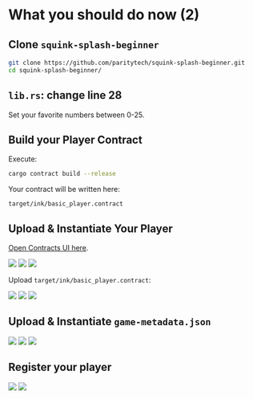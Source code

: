 # What you should do now (2)

## Clone `squink-splash-beginner`

```bash
git clone https://github.com/paritytech/squink-splash-beginner.git
cd squink-splash-beginner/
```

## `lib.rs`: change line 28 

Set your favorite numbers between 0-25.

## Build your Player Contract

Execute:

```bash
cargo contract build --release
```

Your contract will be written here:

```
target/ink/basic_player.contract
```

## Upload & Instantiate Your Player

[Open Contracts UI here](https://contracts-ui.substrate.io/).

<img src=".images/rococo.png" />

<img src=".images/s1.png" />

<img src=".images/s2.png" />

Upload `target/ink/basic_player.contract`:

<img src=".images/s4.png" />

<img src=".images/s5.png" />

<img src=".images/s6.png" />

## Upload & Instantiate `game-metadata.json`

<img src=".images/s7.png" />

<img src=".images/s8.png" />

<img src=".images/s10.png" />

## Register your player

<img src=".images/s14.png" />

<img src=".images/s0.png" />
